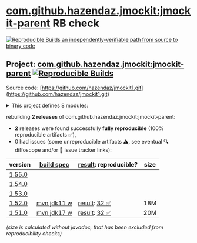 [com.github.hazendaz.jmockit:jmockit-parent](https://central.sonatype.com/artifact/com.github.hazendaz.jmockit/jmockit-parent/versions) RB check
=======

[![Reproducible Builds](https://reproducible-builds.org/images/logos/rb.svg) an independently-verifiable path from source to binary code](https://reproducible-builds.org/)

## Project: [com.github.hazendaz.jmockit:jmockit-parent](https://central.sonatype.com/artifact/com.github.hazendaz.jmockit/jmockit-parent/versions) [![Reproducible Builds](https://img.shields.io/endpoint?url=https://raw.githubusercontent.com/jvm-repo-rebuild/reproducible-central/master/content/com/github/hazendaz/jmockit/badge.json)](https://github.com/jvm-repo-rebuild/reproducible-central/blob/master/content/com/github/hazendaz/jmockit/README.md)

Source code: [https://github.com/hazendaz/jmockit1.git](https://github.com/hazendaz/jmockit1.git)

<details><summary>This project defines 8 modules:</summary>

* [com.github.hazendaz.jmockit:LoginService](https://central.sonatype.com/artifact/com.github.hazendaz.jmockit/LoginService/overview)
* [com.github.hazendaz.jmockit:coverage-tests](https://central.sonatype.com/artifact/com.github.hazendaz.jmockit/coverage-tests/overview)
* [com.github.hazendaz.jmockit:java8testing](https://central.sonatype.com/artifact/com.github.hazendaz.jmockit/java8testing/overview)
* [com.github.hazendaz.jmockit:jmockit](https://central.sonatype.com/artifact/com.github.hazendaz.jmockit/jmockit/overview)
* [com.github.hazendaz.jmockit:jmockit-parent](https://central.sonatype.com/artifact/com.github.hazendaz.jmockit/jmockit-parent/overview)
* [com.github.hazendaz.jmockit:petclinic](https://central.sonatype.com/artifact/com.github.hazendaz.jmockit/petclinic/overview)
* [com.github.hazendaz.jmockit:samples](https://central.sonatype.com/artifact/com.github.hazendaz.jmockit/samples/overview)
* [com.github.hazendaz.jmockit:tutorial](https://central.sonatype.com/artifact/com.github.hazendaz.jmockit/tutorial/overview)
</details>

rebuilding **2 releases** of com.github.hazendaz.jmockit:jmockit-parent:
- **2** releases were found successfully **fully reproducible** (100% reproducible artifacts :white_check_mark:),
- 0 had issues (some unreproducible artifacts :warning:, see eventual :mag: diffoscope and/or :memo: issue tracker links):

| version | [build spec](/BUILDSPEC.md) | [result](https://reproducible-builds.org/docs/jvm/): reproducible? | size |
| -- | --------- | ------ | -- |
| [1.55.0](https://central.sonatype.com/artifact/com.github.hazendaz.jmockit/jmockit-parent/1.55.0/pom) | | | |
| [1.54.0](https://central.sonatype.com/artifact/com.github.hazendaz.jmockit/jmockit-parent/1.54.0/pom) | | | |
| [1.53.0](https://central.sonatype.com/artifact/com.github.hazendaz.jmockit/jmockit-parent/1.53.0/pom) | | | |
| [1.52.0](https://central.sonatype.com/artifact/com.github.hazendaz.jmockit/jmockit-parent/1.52.0/pom) | [mvn jdk11 w](jmockit-1.52.0.buildspec) | [result](jmockit-parent-1.52.0.buildinfo): [32 :white_check_mark: ](jmockit-parent-1.52.0.buildcompare) | 18M |
| [1.51.0](https://central.sonatype.com/artifact/com.github.hazendaz.jmockit/jmockit-parent/1.51.0/pom) | [mvn jdk17 w](jmockit-1.51.0.buildspec) | [result](jmockit-parent-1.51.0.buildinfo): [32 :white_check_mark: ](jmockit-parent-1.51.0.buildcompare) | 20M |

<i>(size is calculated without javadoc, that has been excluded from reproducibility checks)</i>
